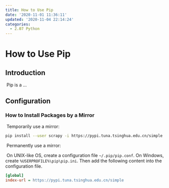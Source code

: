 ```yaml
---
title: How to Use Pip
date: '2020-11-01 11:36:11'
updated: '2020-11-04 22:14:24'
categories:
  - 2.07 Python
---
```

# How to Use Pip

## Introduction

​    Pip is a ...

## Configuration

### How to Install Packages by a Mirror

​    Temporarily use a mirror:

```sh
pip install --user scrapy -i https://pypi.tuna.tsinghua.edu.cn/simple
```

​    Permanently use a mirror:

​    On UNIX-like OS, create a configuration file `~/.pip/pip.conf`. On Windows, create `%USERPROFILE%\pip\pip.ini`. Then add the following content into the configuration file.

```ini
[global]
index-url = https://pypi.tuna.tsinghua.edu.cn/simple
```


